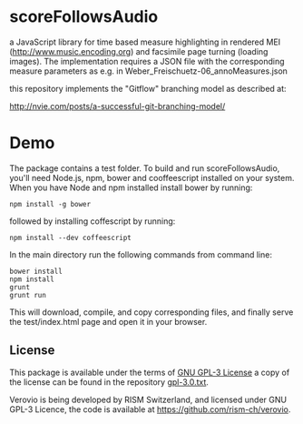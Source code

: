 scoreFollowsAudio
=================

a JavaScript library for time based measure highlighting in rendered MEI (http://www.music.encoding.org) and facsimile page turning (loading images). The implementation requires a JSON file with the corresponding measure parameters as e.g. in Weber_Freischuetz-06_annoMeasures.json

this repository implements the "Gitflow" branching model as described at:

http://nvie.com/posts/a-successful-git-branching-model/

Demo
=====

The package contains a test folder. To build and run scoreFollowsAudio, you'll need Node.js, npm,  bower and cooffeescript installed on your system. When you have Node and npm installed install bower by running:

```
npm install -g bower
```

followed by installing coffescript by running:

```
npm install --dev coffeescript
```


In the main directory run the following commands from command line:

```
bower install
npm install
grunt 
grunt run
```

This will download, compile, and copy corresponding files, and finally serve the test/index.html page and open it in your browser.

License
-------

This package is available under the terms of [GNU GPL-3 License](https://www.gnu.org/licenses/gpl.html) a copy of the license can be found in the repository [gpl-3.0.txt](gpl-3.0.txt).


Verovio is being developed by RISM Switzerland, and licensed under GNU GPL-3 Licence, the code is available at https://github.com/rism-ch/verovio.
